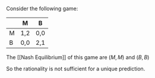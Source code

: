Consider the following game:

|     | M   | B   |
| --- | --- | --- |
| M   | 1,2 | 0,0 |
| B   | 0,0 | 2,1 |

The [[Nash Equilibrium]] of this game are $(M,M)$ and $(B,B)$ 

So the rationality is not sufficient for a unique prediction.